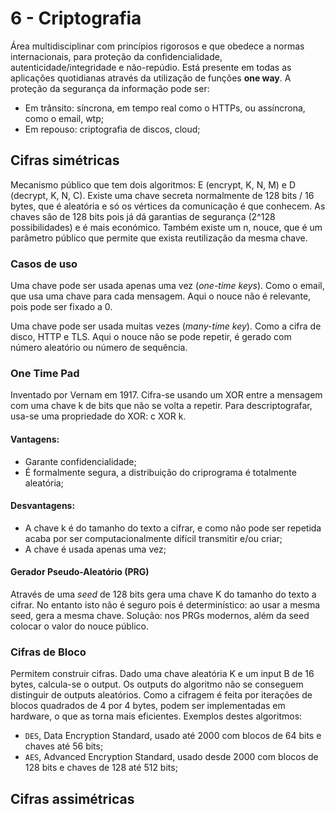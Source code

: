 # 6 - Criptografia

Área multidisciplinar com princípios rigorosos e que obedece a normas internacionais, para proteção da confidencialidade, autenticidade/integridade e não-repúdio. Está presente em todas as aplicações quotidianas através da utilização de funções **one way**. A proteção da segurança da informação pode ser:
- Em trânsito: síncrona, em tempo real como o HTTPs, ou assíncrona, como o email, wtp;
- Em repouso: criptografia de discos, cloud;

## Cifras simétricas

Mecanismo público que tem dois algoritmos: E (encrypt, K, N, M) e D (decrypt, K, N, C). Existe uma chave secreta normalmente de 128 bits / 16 bytes, que é aleatória e só os vértices da comunicação é que conhecem. As chaves são de 128 bits pois já dá garantias de segurança (2^128 possibilidades) e é mais económico. Também existe um n, nouce, que é um parâmetro público que permite que exista reutilização da mesma chave.

### Casos de uso

Uma chave pode ser usada apenas uma vez (*one-time keys*). Como o email, que usa uma chave para cada mensagem. Aqui o nouce não é relevante, pois pode ser fixado a 0.

Uma chave pode ser usada muitas vezes (*many-time key*). Como a cifra de disco, HTTP e TLS. Aqui o nouce não se pode repetir, é gerado com número aleatório ou número de sequência.

### One Time Pad

Inventado por Vernam em 1917. Cifra-se usando um XOR entre a mensagem com uma chave k de bits que não se volta a repetir. Para descriptografar, usa-se uma propriedade do XOR: c XOR k.

#### Vantagens:

- Garante confidencialidade;
- É formalmente segura, a distribuição do criprograma é totalmente aleatória;

#### Desvantagens:

- A chave k é do tamanho do texto a cifrar, e como não pode ser repetida acaba por ser computacionalmente difícil transmitir e/ou criar;
- A chave é usada apenas uma vez;

#### Gerador Pseudo-Aleatório (PRG)

Através de uma *seed* de 128 bits gera uma chave K do tamanho do texto a cifrar. No entanto isto não é seguro pois é determinístico: ao usar a mesma seed, gera a mesma chave. Solução: nos PRGs modernos, além da seed colocar o valor do nouce público.

### Cifras de Bloco

Permitem construir cifras. Dado uma chave aleatória K e um input B de 16 bytes, calcula-se o output. Os outputs do algoritmo não se conseguem distinguir de outputs aleatórios. Como a cifragem é feita por iterações de blocos quadrados de 4 por 4 bytes, podem ser implementadas em hardware, o que as torna mais eficientes. Exemplos destes algoritmos:
- `DES`, Data Encryption Standard, usado até 2000 com blocos de 64 bits e chaves até 56 bits;
- `AES`, Advanced Encryption Standard, usado desde 2000 com blocos de 128 bits e chaves de 128 até 512 bits;

## Cifras assimétricas

